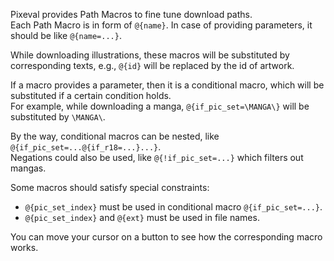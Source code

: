 Pixeval provides Path Macros to fine tune download paths.\
Each Path Macro is in form of `@{name}`. In case of providing parameters, it should be like `@{name=...}`.

While downloading illustrations, these macros will be substituted by corresponding texts, e.g., `@{id}` will be replaced by the id of artwork.

If a macro provides a parameter, then it is a conditional macro, which will be substituted if a certain condition holds.\
For example, while downloading a manga, `@{if_pic_set=\MANGA\}` will be substituted by `\MANGA\`.

By the way, conditional macros can be nested, like `@{if_pic_set=...@{if_r18=...}...}`.\
Negations could also be used, like `@{!if_pic_set=...}` which filters out mangas.

Some macros should satisfy special constraints:

- `@{pic_set_index}` must be used in conditional macro `@{if_pic_set=...}`.
- `@{pic_set_index}` and `@{ext}` must be used in file names.

You can move your cursor on a button to see how the corresponding macro works.
